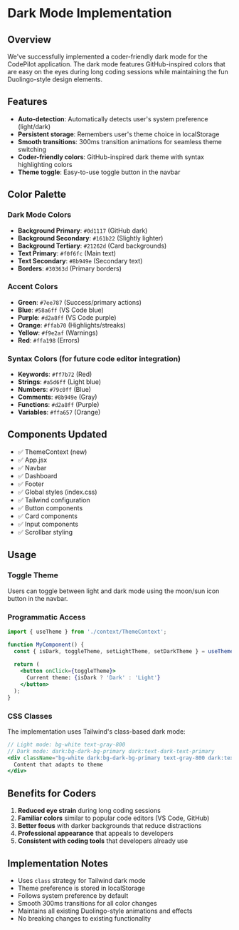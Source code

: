 # Dark Mode Implementation

## Overview
We've successfully implemented a coder-friendly dark mode for the CodePilot application. The dark mode features GitHub-inspired colors that are easy on the eyes during long coding sessions while maintaining the fun Duolingo-style design elements.

## Features
- **Auto-detection**: Automatically detects user's system preference (light/dark)
- **Persistent storage**: Remembers user's theme choice in localStorage
- **Smooth transitions**: 300ms transition animations for seamless theme switching
- **Coder-friendly colors**: GitHub-inspired dark theme with syntax highlighting colors
- **Theme toggle**: Easy-to-use toggle button in the navbar

## Color Palette

### Dark Mode Colors
- **Background Primary**: `#0d1117` (GitHub dark)
- **Background Secondary**: `#161b22` (Slightly lighter)
- **Background Tertiary**: `#21262d` (Card backgrounds)
- **Text Primary**: `#f0f6fc` (Main text)
- **Text Secondary**: `#8b949e` (Secondary text)
- **Borders**: `#30363d` (Primary borders)

### Accent Colors
- **Green**: `#7ee787` (Success/primary actions)
- **Blue**: `#58a6ff` (VS Code blue)
- **Purple**: `#d2a8ff` (VS Code purple)
- **Orange**: `#ffab70` (Highlights/streaks)
- **Yellow**: `#f9e2af` (Warnings)
- **Red**: `#ffa198` (Errors)

### Syntax Colors (for future code editor integration)
- **Keywords**: `#ff7b72` (Red)
- **Strings**: `#a5d6ff` (Light blue)
- **Numbers**: `#79c0ff` (Blue)
- **Comments**: `#8b949e` (Gray)
- **Functions**: `#d2a8ff` (Purple)
- **Variables**: `#ffa657` (Orange)

## Components Updated
- ✅ ThemeContext (new)
- ✅ App.jsx
- ✅ Navbar
- ✅ Dashboard
- ✅ Footer
- ✅ Global styles (index.css)
- ✅ Tailwind configuration
- ✅ Button components
- ✅ Card components
- ✅ Input components
- ✅ Scrollbar styling

## Usage

### Toggle Theme
Users can toggle between light and dark mode using the moon/sun icon button in the navbar.

### Programmatic Access
```jsx
import { useTheme } from './context/ThemeContext';

function MyComponent() {
  const { isDark, toggleTheme, setLightTheme, setDarkTheme } = useTheme();
  
  return (
    <button onClick={toggleTheme}>
      Current theme: {isDark ? 'Dark' : 'Light'}
    </button>
  );
}
```

### CSS Classes
The implementation uses Tailwind's class-based dark mode:
```jsx
// Light mode: bg-white text-gray-800
// Dark mode: dark:bg-dark-bg-primary dark:text-dark-text-primary
<div className="bg-white dark:bg-dark-bg-primary text-gray-800 dark:text-dark-text-primary">
  Content that adapts to theme
</div>
```

## Benefits for Coders
1. **Reduced eye strain** during long coding sessions
2. **Familiar colors** similar to popular code editors (VS Code, GitHub)
3. **Better focus** with darker backgrounds that reduce distractions
4. **Professional appearance** that appeals to developers
5. **Consistent with coding tools** that developers already use

## Implementation Notes
- Uses `class` strategy for Tailwind dark mode
- Theme preference is stored in localStorage
- Follows system preference by default
- Smooth 300ms transitions for all color changes
- Maintains all existing Duolingo-style animations and effects
- No breaking changes to existing functionality
